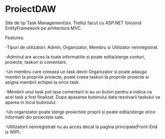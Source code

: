 # ProiectDAW
Site de tip Task Management(ex. Trello) facut cu ASP.NET folosind EntityFramework pe arhitectura MVC.

Features:

  -Tipuri de utilizatori: Admin, Organizator, Membru si Utilizator neinregistrat.
  
  -Adminul are acces la toate informatiile si poate edita/sterge conturi, proiecte, taskuri si comentarii.
  
  -Un membru care creeaza un task devin Organizator si poate adauga membri la propriile proiecte, poate creea taskuri la propriile proiecte si asigna membrii echipei la orice task.

  -Membrii unui task pot lasa comentarii si au un buton pentru a indica ca acel task a fost finalizat. Dupa apasarea butonului data rezolvarii taskului va aparea in locul butonului.
  
  -Un organizator poate sterge proiectele proprii si poate edita/sterge orice informatii din proiectele sale.
  
  -Utilizatorii neinregistrati nu au acces decat la pagina principala(Front-End is WIP).
